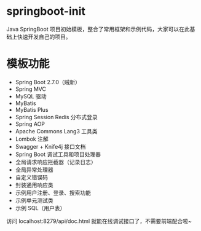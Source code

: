 # springboot-init
Java SpringBoot 项目初始模板，整合了常用框架和示例代码，大家可以在此基础上快速开发自己的项目。

# 模板功能
- Spring Boot 2.7.0（贼新）
- Spring MVC
- MySQL 驱动
- MyBatis
- MyBatis Plus
- Spring Session Redis 分布式登录
- Spring AOP
- Apache Commons Lang3 工具类
- Lombok 注解
- Swagger + Knife4j 接口文档
- Spring Boot 调试工具和项目处理器
- 全局请求响应拦截器（记录日志）
- 全局异常处理器
- 自定义错误码
- 封装通用响应类
- 示例用户注册、登录、搜索功能
- 示例单元测试类
- 示例 SQL（用户表）

访问 localhost:8279/api/doc.html 就能在线调试接口了，不需要前端配合啦~
